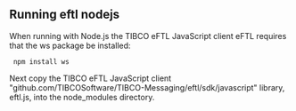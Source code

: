 Running eftl nodejs 
 ---------------------------------------------

 When running with Node.js the TIBCO eFTL JavaScript client eFTL
 requires that the ws package be installed:

     npm install ws

 Next copy the TIBCO eFTL JavaScript client 
"github.com/TIBCOSoftware/TIBCO-Messaging/eftl/sdk/javascript" library, 
eftl.js, into the node_modules directory.

